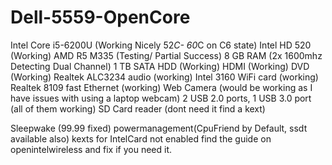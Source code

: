 # Dell-5559-OpenCore
Intel Core i5-6200U (Working Nicely 52*C- 60*C on C6 state)
Intel HD 520 (Working)
AMD R5 M335 (Testing/ Partial Success)
8 GB RAM (2x 1600mhz Detecting Dual Channel)
1 TB SATA HDD (Working)
HDMI (Working)
DVD (Working)
Realtek ALC3234 audio (working)
Intel 3160 WiFi card (working)
Realtek 8109 fast Ethernet (working)
Web Camera (would be working as I have issues with using a laptop webcam)
2 USB 2.0 ports, 1 USB 3.0 port (all of them working)
SD Card reader (dont need it find a kext)

Sleepwake (99.99 fixed)
powermanagement(CpuFriend by Default, ssdt available also)
kexts for IntelCard not enabled find the guide on openintelwireless and fix if you need it.
